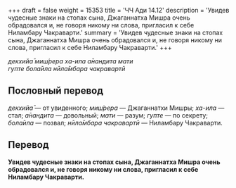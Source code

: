 +++
draft = false
weight = 15353
title = 'ЧЧ Ади 14.12'
description = 'Увидев чудесные знаки на стопах сына, Джаганнатха Мишра очень обрадовался и, не говоря никому ни слова, пригласил к себе Ниламбару Чакраварти.'
summary = 'Увидев чудесные знаки на стопах сына, Джаганнатха Мишра очень обрадовался и, не говоря никому ни слова, пригласил к себе Ниламбару Чакраварти.'
+++

_декхийа̄ миш́рера ха-ила а̄нандита мати  
гупте бола̄ила нӣла̄мбара чакравартӣ_

## Пословный перевод

_декхийа̄_ — от увиденного; _миш́рера_ — Джаганнатхи Мишры; _ха_\-_ила_ — стал; _а̄нандита_ — довольный; _мати_ — разум; _гупте_ — по секрету; _бола̄ила_ — позвал; _нӣла̄мбара_ _чакравартӣ_ — Ниламбару Чакраварти.

## Перевод

**Увидев чудесные знаки на стопах сына, Джаганнатха Мишра очень обрадовался и, не говоря никому ни слова, пригласил к себе Ниламбару Чакраварти.**
